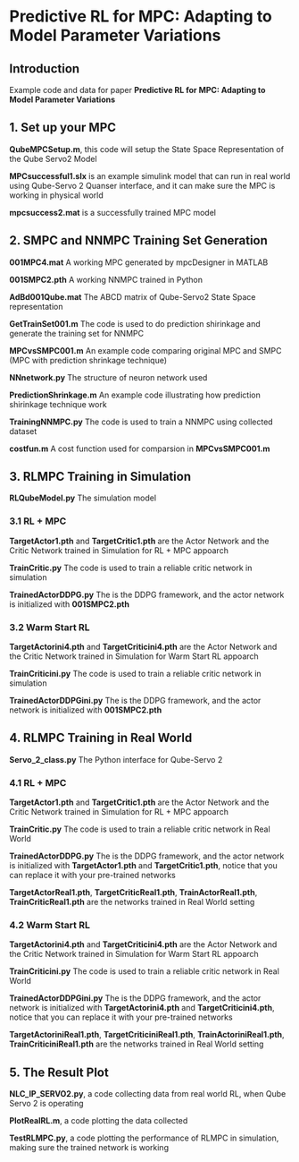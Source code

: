 # Predictive RL for MPC: Adapting to Model Parameter Variations
## Introduction
Example code and data for paper **Predictive RL for MPC: Adapting to Model Parameter Variations**


## 1. Set up your MPC
**QubeMPCSetup.m**, this code will setup the State Space Representation of the Qube Servo2 Model

**MPCsuccessful1.slx** is an example simulink model that can run in real world using Qube-Servo 2 Quanser interface, and it can make sure the MPC is working in physical world

**mpcsuccess2.mat** is a successfully trained MPC model


## 2. SMPC and NNMPC Training Set Generation
**001MPC4.mat** A working MPC generated by mpcDesigner in MATLAB

**001SMPC2.pth** A working NNMPC trained in Python

**AdBd001Qube.mat** The ABCD matrix of Qube-Servo2 State Space representation

**GetTrainSet001.m** The code is used to do prediction shirinkage and generate the training set for NNMPC

**MPCvsSMPC001.m** An example code comparing original MPC and SMPC (MPC with prediction shrinkage technique)

**NNnetwork.py** The structure of neuron network used

**PredictionShrinkage.m** An example code illustrating how prediction shirinkage technique work

**TrainingNNMPC.py** The code is used to train a NNMPC using collected dataset

**costfun.m** A cost function used for comparsion in **MPCvsSMPC001.m**


## 3. RLMPC Training in Simulation
**RLQubeModel.py** The simulation model


### 3.1 RL + MPC
**TargetActor1.pth** and **TargetCritic1.pth** are the Actor Network and the Critic Network trained in Simulation for RL + MPC appoarch

**TrainCritic.py** The code is used to train a reliable critic network in simulation

**TrainedActorDDPG.py** The is the DDPG framework, and the actor network is initialized with **001SMPC2.pth**


### 3.2 Warm Start RL
**TargetActorini4.pth** and **TargetCriticini4.pth** are the Actor Network and the Critic Network trained in Simulation for Warm Start RL appoarch

**TrainCriticini.py** The code is used to train a reliable critic network in simulation

**TrainedActorDDPGini.py** The is the DDPG framework, and the actor network is initialized with **001SMPC2.pth**


## 4. RLMPC Training in Real World
**Servo_2_class.py** The Python interface for Qube-Servo 2


### 4.1 RL + MPC
**TargetActor1.pth** and **TargetCritic1.pth** are the Actor Network and the Critic Network trained in Simulation for RL + MPC appoarch

**TrainCritic.py** The code is used to train a reliable critic network in Real World

**TrainedActorDDPG.py** The is the DDPG framework, and the actor network is initialized with **TargetActor1.pth** and **TargetCritic1.pth**, notice that you can replace it with your pre-trained networks

**TargetActorReal1.pth**, **TargetCriticReal1.pth**, **TrainActorReal1.pth**, **TrainCriticReal1.pth** are the networks trained in Real World setting

### 4.2 Warm Start RL
**TargetActorini4.pth** and **TargetCriticini4.pth** are the Actor Network and the Critic Network trained in Simulation for Warm Start RL appoarch

**TrainCriticini.py** The code is used to train a reliable critic network in Real World

**TrainedActorDDPGini.py** The is the DDPG framework, and the actor network is initialized with **TargetActorini4.pth** and **TargetCriticini4.pth**, notice that you can replace it with your pre-trained networks

**TargetActoriniReal1.pth**, **TargetCriticiniReal1.pth**, **TrainActoriniReal1.pth**, **TrainCriticiniReal1.pth** are the networks trained in Real World setting


## 5. The Result Plot
**NLC_IP_SERVO2.py**, a code collecting data from real world RL, when Qube Servo 2 is operating

**PlotRealRL.m**, a code plotting the data collected

**TestRLMPC.py**, a code plotting the performance of RLMPC in simulation, making sure the trained network is working






